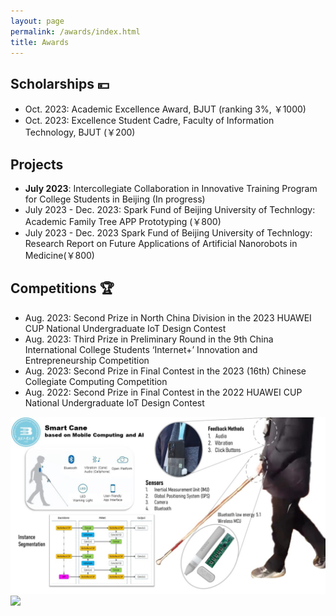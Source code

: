 ```yaml
---
layout: page
permalink: /awards/index.html
title: Awards
---
```



## Scholarships 💴

- Oct. 2023: Academic Excellence Award, BJUT (ranking 3%, ￥1000)
- Oct. 2023: Excellence Student Cadre, Faculty of Information Technology, BJUT (￥200)

## Projects

- **July 2023**: Intercollegiate Collaboration in Innovative Training Program for College Students in Beijing (In progress)
- July 2023 - Dec. 2023: Spark Fund of Beijing University of Technlogy: Academic Family Tree APP Prototyping (￥800)
- July 2023 - Dec. 2023 Spark Fund of Beijing University of Technlogy: Research Report on Future Applications of Artificial Nanorobots in Medicine(￥800) 

## Competitions 🏆

- Aug. 2023: Second Prize in North China Division in the 2023 HUAWEI CUP National Undergraduate IoT Design Contest
- Aug. 2023: Third Prize in Preliminary Round in the 9th China International College Students ‘Internet+’ Innovation and Entrepreneurship Competition
- Aug. 2023: Second Prize in Final Contest in the 2023 (16th) Chinese Collegiate Computing Competition 
- Aug. 2022: Second Prize in Final Contest in the 2022 HUAWEI CUP National Undergraduate IoT Design Contest<br>
<left>
 <img src="/images/Cane.jpg">
</left>
<left>
 <img src="/images/cane.gif">
</left>
